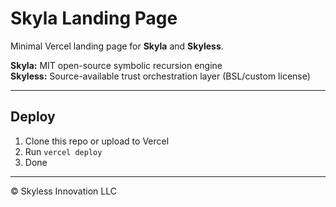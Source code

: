 # Skyla Landing Page

Minimal Vercel landing page for **Skyla** and **Skyless**.

**Skyla:** MIT open-source symbolic recursion engine  
**Skyless:** Source-available trust orchestration layer (BSL/custom license)

---

## Deploy

1. Clone this repo or upload to Vercel  
2. Run `vercel deploy`  
3. Done

---

© Skyless Innovation LLC
